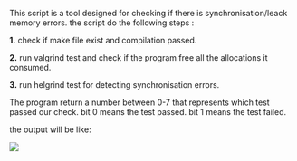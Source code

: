This script is a tool designed for checking if there is synchronisation/leack memory errors.
the script do the following steps :

**1.** check if make file exist and compilation passed.

**2.** run valgrind test and check if the program free all the allocations it consumed.

**3.** run helgrind test for detecting synchronisation errors.

The program return a number between 0-7 that represents which test passed our check.
bit 0 means the test passed.
bit 1 means the test failed.

the output will be like:

![](https://imagizer.imageshack.com/img922/1382/IofJP8.jpg)
